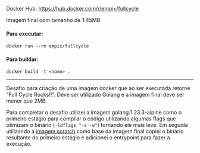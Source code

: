 Docker Hub: https://hub.docker.com/r/empix/fullcycle

Imagem final com tamanho de 1.45MB.

#### Para executar:

```
docker run --rm empix/fullcycle
```

#### Para buildar:

```
docker build -t <nome> .
```

---

Desafio para criação de uma imagem docker que ao ser executada retorne "Full Cycle Rocks!!". Deve ser utilizado Golang e a imagem final deve ser menor que 2MB.

Para completar o desafio utilizei a imagem golang:1.23.3-alpine como o primeiro estágio para compilar o código utilizando algumas flags que otimizam o binário (`-ldflags "-s -w"`) tornando ele mais leve.
Em seguida utilizando a [imagem scratch](https://docs.docker.com/build/building/base-images/#create-a-minimal-base-image-using-scratch) como base da imagem final copiei o binário resultante do primeiro estágio e adicionei o entrypoint para fazer a execução.

